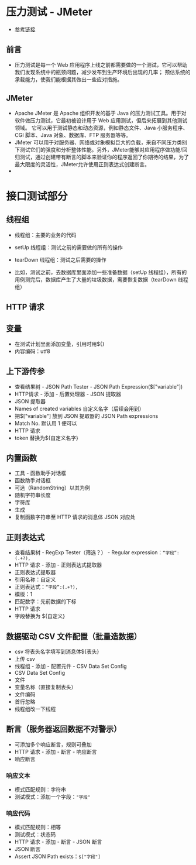 # 压力测试 - JMeter
- [参考链接](https://www.cnblogs.com/Chamberlain/p/12287412.html)

## 前言
- 压力测试是每一个 Web 应用程序上线之前都需要做的一个测试，它可以帮助我们发现系统中的瓶颈问题，减少发布到生产环境后出现的几率；
预估系统的承载能力，使我们能根据其做出一些应对措施。

## JMeter
- Apache JMeter 是 Apache 组织开发的基于 Java 的压力测试工具。用于对软件做压力测试，它最初被设计用于 Web 应用测试，但后来拓展到其他测试领域。
它可以用于测试静态和动态资源，例如静态文件、Java 小服务程序、CGI 脚本、Java 对象、数据库、FTP 服务器等等。
- JMeter 可以用于对服务器、网络或对象模拟巨大的负载，来自不同压力类别下测试它们的强度和分析整体性能。另外，JMeter能够对应用程序做功能/回归测试，通过创建带有断言的脚本来验证你的程序返回了你期待的结果，为了最大限度的灵活性，JMeter允许使用正则表达式创建断言。
- 


# 接口测试部分

## 线程组
- 线程组：主要的业务的代码
- setUp 线程组：测试之前的需要做的所有的操作
- tearDown 线程组：测试之后需要的操作

- 比如，测试之前，去数据库里面添加一些准备数据（setUp 线程组），所有的用例测完后，数据库产生了大量的垃圾数据，需要恢复数据（tearDown 线程组）

## HTTP 请求

## 变量
- 在测试计划里面添加变量，引用时用${}
- 内容编码：utf8

## 上下游传参 
- 查看结果树 - JSON Path Tester - JSON Path Expression($["variable"])
- HTTP请求 - 添加 - 后置处理器 - JSON 提取器
- JSON 提取器
- Names of created variables 自定义名字（后续会用到）
- 把$["variable"] 放到 JSON 提取器的 JSON Path expressions
- Match No. 默认用 1 便可以
- HTTP 请求
- token 替换为${自定义名字}

## 内置函数
- 工具 - 函数助手对话框 
- 函数助手对话框
- 可选（RandomString）以其为例
- 随机字符串长度
- 字符库
- 生成
- 复制函数字符串至 HTTP 请求的消息体 JSON 对应处

## 正则表达式
- 查看结果树 - RegExp Tester（筛选？） - Regular expression：`“字段”:(.+?),`
- HTTP 请求 - 添加 - 正则表达式提取器
- 正则表达式提取器
- 引用名称：自定义
- 正则表达式：`“字段”:(.+?),`
- 模版：$1$
- 匹配数字：先前数据的下标
- HTTP 请求
- 字段替换为 ${自定义}

## 数据驱动 CSV 文件配置（批量造数据）
- csv 将表头名字填写到消息体${表头}
- 上传 csv
- 线程组 - 添加 - 配置元件 - CSV Data Set Config
- CSV Data Set Config
- 文件
- 变量名称（直接复制表头）
- 文件编码
- 首行忽略
- 线程组改一下线程

## 断言（服务器返回数据不对警示）
- 可添加多个响应断言，规则可叠加
- HTTP 请求 - 添加 - 断言 - 响应断言
- 响应断言
### 响应文本
- 模式匹配规则：字符串
- 测试模式：添加一个字段：`"字段"`

### 响应代码
- 模式匹配规则：相等
- 测试模式：状态码
- HTTP 请求 - 添加 - 断言 - JSON 断言
- JSON 断言
- Assert JSON Path exists：`$["字段"]`
